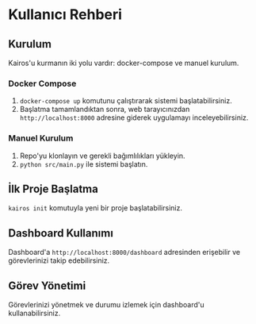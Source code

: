 # Kullanıcı Rehberi

## Kurulum
Kairos'u kurmanın iki yolu vardır: docker-compose ve manuel kurulum.

### Docker Compose
1. `docker-compose up` komutunu çalıştırarak sistemi başlatabilirsiniz.
2. Başlatma tamamlandıktan sonra, web tarayıcınızdan `http://localhost:8000` adresine giderek uygulamayı inceleyebilirsiniz.

### Manuel Kurulum
1. Repo'yu klonlayın ve gerekli bağımlılıkları yükleyin.
2. `python src/main.py` ile sistemi başlatın.

## İlk Proje Başlatma
`kairos init` komutuyla yeni bir proje başlatabilirsiniz.

## Dashboard Kullanımı
Dashboard'a `http://localhost:8000/dashboard` adresinden erişebilir ve görevlerinizi takip edebilirsiniz.

## Görev Yönetimi
Görevlerinizi yönetmek ve durumu izlemek için dashboard'u kullanabilirsiniz.
